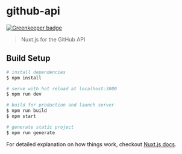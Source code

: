 # github-api

[![Greenkeeper badge](https://badges.greenkeeper.io/skeptycal/github-api.svg)](https://greenkeeper.io/)

> Nuxt.js for the GitHub API

## Build Setup

```bash
# install dependencies
$ npm install

# serve with hot reload at localhost:3000
$ npm run dev

# build for production and launch server
$ npm run build
$ npm start

# generate static project
$ npm run generate
```

For detailed explanation on how things work, checkout [Nuxt.js docs](https://nuxtjs.org).
